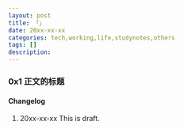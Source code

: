 ```yaml
---
layout: post
title: 「」
date: 20xx-xx-xx
categories: tech,working,life,studynotes,others
tags: []
description: 
---
```


### 0x1 正文的标题








#### Changelog
1. 20xx-xx-xx  This is draft.
